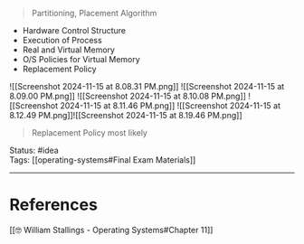 > Partitioning, Placement Algorithm

- ﻿﻿Hardware Control Structure 
- ﻿﻿Execution of Process 
- ﻿﻿Real and Virtual Memory 
- ﻿﻿O/S Policies for Virtual Memory 
- ﻿﻿Replacement Policy 

![[Screenshot 2024-11-15 at 8.08.31 PM.png]]
![[Screenshot 2024-11-15 at 8.09.00 PM.png]]
![[Screenshot 2024-11-15 at 8.10.08 PM.png]]
![[Screenshot 2024-11-15 at 8.11.46 PM.png]]
![[Screenshot 2024-11-15 at 8.12.49 PM.png]]![[Screenshot 2024-11-15 at 8.19.46 PM.png]]

> Replacement Policy most likely

Status: #idea  
Tags: [[operating-systems#Final Exam Materials]]

---
# References
[[🤓 William Stallings - Operating Systems#Chapter 11]]